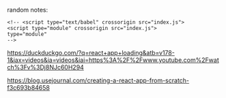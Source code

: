 
random notes:

 <!-- <script crossorigin src="https://unpkg.com/react@16/umd/react.production.min.js"></script>
    <script crossorigin src="https://unpkg.com/react-dom@16/umd/react-dom.production.min.js"></script>
    <script crossorigin  src="https://unpkg.com/babel-standalone@6.15.0/babel.min.js"></script>
    </div> -->

    <!-- <script type="text/babel" crossorigin src="index.js">
    <script type="module" crossorigin src="index.js">
    type="module"
    -->

https://duckduckgo.com/?q=react+app+loading&atb=v178-1&iax=videos&ia=videos&iai=https%3A%2F%2Fwww.youtube.com%2Fwatch%3Fv%3Dj8NJc60H294

https://blog.usejournal.com/creating-a-react-app-from-scratch-f3c693b84658
